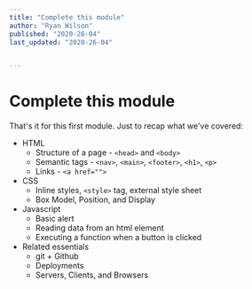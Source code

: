 ```yaml
---
title: "Complete this module"
author: "Ryan Wilson"
published: "2020-26-04"
last_updated: "2020-26-04"


---
```


# Complete this module

That's it for this first module. Just to recap what we've covered:

- HTML
  - Structure of a page - `<head>` and `<body>`
  - Semantic tags - `<nav>`, `<main>`, `<footer>`, `<h1>`, `<p>`
  - Links - `<a href="">`
- CSS
  - Inline styles, `<style>` tag, external style sheet
  - Box Model, Position, and Display
- Javascript
  - Basic alert
  - Reading data from an html element
  - Executing a function when a button is clicked
- Related essentials
  - git + Github
  - Deployments
  - Servers, Clients, and Browsers
